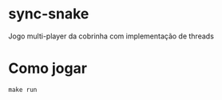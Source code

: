 # sync-snake
Jogo multi-player da cobrinha com implementação de threads

# Como jogar

```
make run
```